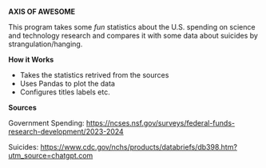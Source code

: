 **AXIS OF AWESOME**

This program takes some *fun* statistics about the U.S. spending on science and technology research and compares it with some data about suicides by strangulation/hanging.

**How it Works**

- Takes the statistics retrived from the sources
- Uses Pandas to plot the data
- Configures titles labels etc.

**Sources**

Government Spending: https://ncses.nsf.gov/surveys/federal-funds-research-development/2023-2024

Suicides: https://www.cdc.gov/nchs/products/databriefs/db398.htm?utm_source=chatgpt.com


